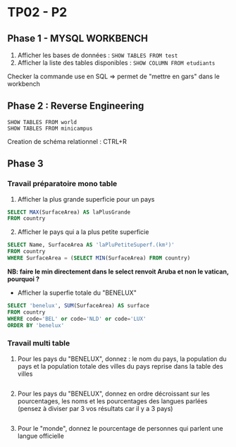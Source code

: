 # TP02 - P2 
## Phase 1 - MYSQL WORKBENCH 
1. Afficher les bases de données : `SHOW TABLES FROM test`   
2. Afficher la liste des tables disponibles : `SHOW COLUMN FROM etudiants`  
  
Checker la commande use en SQL  => permet de "mettre en gars" dans le workbench  

## Phase 2 : Reverse Engineering 
`SHOW TABLES FROM world`  
`SHOW TABLES FROM minicampus`  
  
Creation de schéma relationnel : CTRL+R   

## Phase 3 
### Travail préparatoire mono table

1. Afficher la plus grande superficie pour un pays  
```sql
SELECT MAX(SurfaceArea) AS laPlusGrande  
FROM country
```
  
2. Afficher le pays qui a la plus petite superficie  
````sql
SELECT Name, SurfaceArea AS 'laPluPetiteSuperf.(km²)'
FROM country
WHERE SurfaceArea = (SELECT MIN(SurfaceArea) FROM country)
```` 
**NB: faire le min directement dans le select renvoit Aruba et non le vatican, pourquoi ?**   

- Afficher la superfie totale du "BENELUX"  
```sql
SELECT 'benelux', SUM(SurfaceArea) AS surface
FROM country
WHERE code='BEL' or code='NLD' or code='LUX'
ORDER BY 'benelux'
```

### Travail multi table

1. Pour les pays du "BENELUX", donnez : le nom du pays, la population du pays et la population totale des villes du pays reprise dans la table des villes  
````sql

````
2. Pour les pays du "BENELUX", donnez en ordre décroissant sur les pourcentages, les noms et les pourcentages des langues parlées
(pensez à diviser par 3 vos résultats car il y a 3 pays)  
````sql

````
3. Pour le "monde", donnez le pourcentage de personnes qui parlent une langue officielle   
````sql

````
